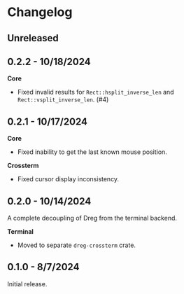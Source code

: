 # Changelog

## Unreleased

## 0.2.2 - 10/18/2024

**Core**

- Fixed invalid results for `Rect::hsplit_inverse_len` and `Rect::vsplit_inverse_len`. (#4)

## 0.2.1 - 10/17/2024

**Core**

- Fixed inability to get the last known mouse position.

**Crossterm**

- Fixed cursor display inconsistency.

## 0.2.0 - 10/14/2024

A complete decoupling of Dreg from the terminal backend.

**Terminal**

- Moved to separate `dreg-crossterm` crate.

## 0.1.0 - 8/7/2024

Initial release.
